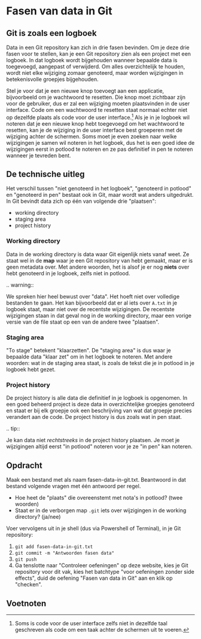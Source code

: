 # Fasen van data in Git

## Git is zoals een logboek
Data in een Git repository kan zich in drie fasen bevinden. Om je deze drie fasen voor te stellen, kan je een Git repository zien als een project met een logboek. In dat logboek wordt bijgehouden wanneer bepaalde data is toegevoegd, aangepast of verwijderd. Om alles overzichtelijk te houden, wordt niet elke wijziging zomaar genoteerd, maar worden wijzigingen in betekenisvolle groepjes bijgehouden.

Stel je voor dat je een nieuwe knop toevoegt aan een applicatie, bijvoorbeeld om je wachtwoord te resetten. Die knop moet zichtbaar zijn voor de gebruiker, dus er zal een wijziging moeten plaatsvinden in de user interface. Code om een wachtwoord te resetten staat normaal echter niet op dezelfde plaats als code voor de user interface.[^1] Als je in je logboek wil noteren dat je een nieuwe knop hebt toegevoegd om het wachtwoord te resetten, kan je de wijziging in de user interface best groeperen met de wijziging achter de schermen. Soms moet je even zoeken naar welke wijzigingen je samen wil noteren in het logboek, dus het is een goed idee de wijzigingen eerst in potlood te noteren en ze pas definitief in pen te noteren wanneer je tevreden bent.

## De technische uitleg
Het verschil tussen "niet genoteerd in het logboek", "genoteerd in potlood" en "genoteerd in pen" bestaat ook in Git, maar wordt wat anders uitgedrukt. In Git bevindt data zich op één van volgende drie "plaatsen":

* working directory
* staging area
* project history

### Working directory
Data in de working directory is data waar Git eigenlijk niets vanaf weet. Ze staat wel in de **map** waar je een Git repository van hebt gemaakt, maar er is geen metadata over. Met andere woorden, het is alsof je er nog **niets** over hebt genoteerd in je logboek, zelfs niet in potlood.

.. warning::

   We spreken hier heel bewust over "data". Het hoeft niet over volledige bestanden te gaan. Het kan bijvoorbeeld dat er al iets over `A.txt` in je logboek staat, maar niet over de recentste wijzigingen. De recentste wijzigingen staan in dat geval nog in de working directory, maar een vorige versie van de file staat op een van de andere twee "plaatsen".

### Staging area
"To stage" betekent "klaarzetten". De "staging area" is dus waar je bepaalde data "klaar zet" om in het logboek te noteren. Met andere woorden: wat in de staging area staat, is zoals de tekst die je in potlood in je logboek hebt gezet.

### Project history
De project history is alle data die definitief in je logboek is opgenomen. In een goed beheerd project is deze data in overzichtelijke groepjes genoteerd en staat er bij elk groepje ook een beschrijving van wat dat groepje precies verandert aan de code. De project history is dus zoals wat in pen staat.

.. tip::

   Je kan data niet *rechtstreeks* in de project history plaatsen. Je moet je wijzigingen altijd eerst "in potlood" noteren voor je ze "in pen" kan noteren.

## Opdracht
Maak een bestand met als naam fasen-data-in-git.txt. Beantwoord in dat bestand volgende vragen met één antwoord per regel.

* Hoe heet de "plaats" die overeenstemt met nota's in potlood? (twee woorden)
* Staat er in de verborgen map `.git` iets over wijzigingen in de working directory? (ja/nee)

Voer vervolgens uit in je shell (dus via Powershell of Terminal), in je Git repository:

1. `git add fasen-data-in-git.txt`
2. `git commit -m "Antwoorden fasen data"`
3. `git push`
4. Ga tenslotte naar "Controleer oefeningen" op deze website, kies je Git repository voor dit vak, kies het batchtype "voor oefeningen zonder side effects", duid de oefening "Fasen van data in Git" aan en klik op "checken".

## Voetnoten
[^1]: Soms is code voor de user interface zelfs niet in dezelfde taal geschreven als code om een taak achter de schermen uit te voeren.
